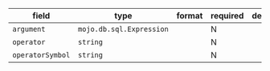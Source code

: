 | field | type | format | required | default | description |
|---|---|---|---|---|---|
| `argument` | `mojo.db.sql.Expression` |  | N |  |
| `operator` | `string` |  | N |  |
| `operatorSymbol` | `string` |  | N |  |
